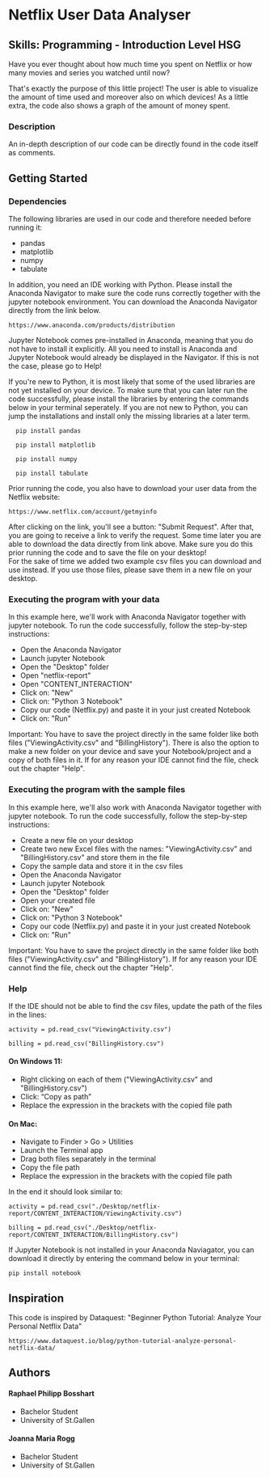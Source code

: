 # Netflix User Data Analyser
## Skills: Programming - Introduction Level HSG

Have you ever thought about how much time you spent on Netflix or how many movies and series you watched until now? 

That's exactly the purpose of this little project! The user is able to visualize the amount of time used and moreover also on which devices! As a little extra, the code also shows a graph of the amount of money spent.

### Description

An in-depth description of our code can be directly found in the code itself as comments.

## Getting Started

### Dependencies

The following libraries are used in our code and therefore needed before running it:
* pandas
* matplotlib
* numpy
* tabulate

In addition, you need an IDE working with Python. Please install the Anaconda Navigator to make sure the code runs correctly together with the jupyter notebook environment. You can download the Anaconda Navigator directly from the link below. 
```
https://www.anaconda.com/products/distribution
```
Jupyter Notebook comes pre-installed in Anaconda, meaning that you do not have to install it explicitly. All you need to install is Anaconda and Jupyter Notebook would already be displayed in the Navigator. If this is not the case, please go to Help!

If you're new to Python, it is most likely that some of the used libraries are not yet installed on your device. 
To make sure that you can later run the code successfully, please install the libraries by entering the commands below in your terminal seperately. If you are not new to Python, you can jump the installations and install only the missing libraries at a later term.
```
  pip install pandas
```
```
  pip install matplotlib
```
```
  pip install numpy
```
```
  pip install tabulate
```

Prior running the code, you also have to download your user data from the Netflix website:
```
https://www.netflix.com/account/getmyinfo
```
After clicking on the link, you'll see a button: "Submit Request". After that, you are going to receive a link to verify the request. Some time later you are able to download the data directly from link above. Make sure you do this prior running the code and to save the file on your desktop! <br /> For the sake of time we added two example csv files you can download and use instead. If you use those files, please save them in a new file on your desktop.

### Executing the program with your data
In this example here, we'll work with Anaconda Navigator together with jupyter notebook.
To run the code successfully, follow the step-by-step instructions:
* Open the Anaconda Navigator
* Launch jupyter Notebook
* Open the "Desktop" folder
* Open "netflix-report"
* Open "CONTENT_INTERACTION"
* Click on: "New"
* Click on: "Python 3 Notebook"
* Copy our code (Netflix.py) and paste it in your just created Notebook
* Click on: "Run"

Important: You have to save the project directly in the same folder like both files ("ViewingActivity.csv" and "BillingHistory"). There is also the option to make a new folder on your device and save your Notebook/project and a copy of both files in it. If for any reason your IDE cannot find the file, check out the chapter "Help".  

### Executing the program with the sample files
In this example here, we'll also work with Anaconda Navigator together with jupyter notebook.
To run the code successfully, follow the step-by-step instructions:
* Create a new file on your desktop
* Create two new Excel files with the names: "ViewingActivity.csv" and "BillingHistory.csv" and store them in the file
* Copy the sample data and store it in the csv files
* Open the Anaconda Navigator
* Launch jupyter Notebook
* Open the "Desktop" folder
* Open your created file
* Click on: "New"
* Click on: "Python 3 Notebook"
* Copy our code (Netflix.py) and paste it in your just created Notebook
* Click on: "Run"

Important: You have to save the project directly in the same folder like both files ("ViewingActivity.csv" and "BillingHistory"). If for any reason your IDE cannot find the file, check out the chapter "Help".  

### Help

If the IDE should not be able to find the csv files, update the path of the files in the lines:

```
activity = pd.read_csv("ViewingActivity.csv")
```
```
billing = pd.read_csv("BillingHistory.csv")
```
#### On Windows 11:
* Right clicking on each of them ("ViewingActivity.csv" and "BillingHistory.csv")
* Click: “Copy as path”
* Replace the expression in the brackets with the copied file path

#### On Mac:
* Navigate to Finder > Go > Utilities
* Launch the Terminal app
* Drag both files separately in the terminal
* Copy the file path
* Replace the expression in the brackets with the copied file path

In the end it should look similar to: 
```
activity = pd.read_csv("./Desktop/netflix-report/CONTENT_INTERACTION/ViewingActivity.csv")
```
```
billing = pd.read_csv("./Desktop/netflix-report/CONTENT_INTERACTION/BillingHistory.csv")
```
If Jupyter Notebook is not installed in your Anaconda Naviagator, you can download it directly by entering the command below in your terminal:
```
pip install notebook
```
## Inspiration
This code is inspired by Dataquest: "Beginner Python Tutorial: Analyze Your Personal Netflix Data" 

```
https://www.dataquest.io/blog/python-tutorial-analyze-personal-netflix-data/
```
## Authors

#### Raphael Philipp Bosshart 
* Bachelor Student
* University of St.Gallen 

#### Joanna Maria Rogg 
* Bachelor Student
* University of St.Gallen


